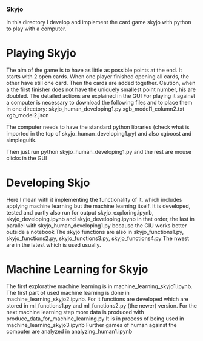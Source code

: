 ### Skyjo

In this directory I develop and implement the card game skyjo with python to play with a computer. 

# Playing Skyjo

The aim of the game is to have as little as possible points at the end. It starts with 2 open cards.
When one player finished opening all cards, the other have still one card. Then the cards are added together. Caution, when a the first finisher does not have the uniquely smallest point number, his are doubled. The detailed actions are explained in the GUI 
For playing it against a computer is necessary to download the following files and to place them in one directory:
skyjo_human_developing1.py
xgb_model1_column2.txt
xgb_model2.json

The computer needs to have the standard python libraries (check what is imported in the top of skyjo_human_developing1.py)
and also  xgboost and simpleguitk.

Then just run python skyjo_human_developing1.py
and the rest are mouse clicks in the GUI

# Developing Skjo

Here I mean with it implementing the functionality of it, which includes applying machine learning but the machine learning itself. 
It is developed, tested and partly also run for output skyjo_exploring.ipynb, skyjo_developing.ipynb and skyjo_developing.ipynb in that order, the last in parallel with skyjo_human_developing1.py because the GIU works better outside a notebook
The skyjo functions are also in skyjo_functions1.py, skyjo_functions2.py, skyjo_functions3.py, skyjo_functions4.py The nwest are in the latest which is used usually.

# Machine Learning for Skyjo

The first explorative machine learning is in machine_learning_skyjo1.ipynb. The first part of used machine learning is done in machine_learning_skyjo2.ipynb. 
For it functions are developed which are stored in ml_functions1.py and ml_functions2.py (the newer) version.
For the next machine learning step more data is produced with produce_data_for_machine_learning.py
It is in process of being used in machine_learning_skyjo3.ipynb
Further games of human against the computer are analyzed in analyzing_human1.ipynb



